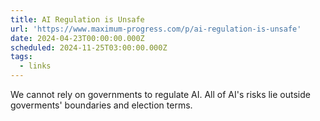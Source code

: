 ```yaml
---
title: AI Regulation is Unsafe
url: 'https://www.maximum-progress.com/p/ai-regulation-is-unsafe'
date: 2024-04-23T00:00:00.000Z
scheduled: 2024-11-25T03:00:00.000Z
tags:
  - links
---
```


We cannot rely on governments to regulate AI. All of AI's risks lie outside goverments' boundaries and election terms.
